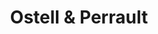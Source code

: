 ---
title: Ostell & Perrault
layout: about
permalink: /ostell_perrault.html
# include CollectionBuilder info at bottom
# credits: true
# Edit the markdown on in this file to describe your collection
# Look in _includes/feature for options to easily add features to the page
---